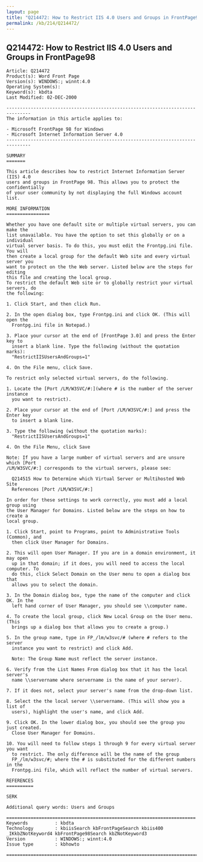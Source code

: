 ```yaml
---
layout: page
title: "Q214472: How to Restrict IIS 4.0 Users and Groups in FrontPage98"
permalink: /kb/214/Q214472/
---
```


## Q214472: How to Restrict IIS 4.0 Users and Groups in FrontPage98

	Article: Q214472
	Product(s): Word Front Page
	Version(s): WINDOWS:; winnt:4.0
	Operating System(s): 
	Keyword(s): kbdta
	Last Modified: 02-DEC-2000
	
	-------------------------------------------------------------------------------
	The information in this article applies to:
	
	- Microsoft FrontPage 98 for Windows 
	- Microsoft Internet Information Server 4.0 
	-------------------------------------------------------------------------------
	
	SUMMARY
	=======
	
	This article describes how to restrict Internet Information Server (IIS) 4.0
	users and groups in FrontPage 98. This allows you to protect the confidentially
	of your user community by not displaying the full Windows account list.
	
	MORE INFORMATION
	================
	
	Whether you have one default site or multiple virtual servers, you can make the
	list unavailable. You have the option to set this globally or on a individual
	virtual server basis. To do this, you must edit the Frontpg.ini file. You will
	then create a local group for the default Web site and every virtual server you
	want to protect on the the Web server. Listed below are the steps for editing
	this file and creating the local group.
	To restrict the default Web site or to globally restrict your virtual servers, do
	the following:
	
	1. Click Start, and then click Run.
	
	2. In the open dialog box, type Frontpg.ini and click OK. (This will open the
	  Frontpg.ini file in Notepad.)
	
	3. Place your cursor at the end of [FrontPage 3.0] and press the Enter key to
	  insert a blank line. Type the following (without the quotation marks):
	  "RestrictIISUsersAndGroups=1"
	
	4. On the File menu, click Save.
	
	To restrict only selected virtual servers, do the following.
	
	1. Locate the [Port /LM/W3SVC/#:](where # is the number of the server instance
	  you want to restrict).
	
	2. Place your cursor at the end of [Port /LM/W3SVC/#:] and press the Enter key
	  to insert a blank line.
	
	3. Type the following (without the quotation marks):
	  "RestrictIISUsersAndGroups=1"
	
	4. On the File Menu, click Save
	
	Note: If you have a large number of virtual servers and are unsure which [Port
	/LM/W3SVC/#:] corresponds to the virtual servers, please see:
	
	  Q214515 How to Determine which Virtual Server or Multihosted Web Site
	  References [Port /LM/W3SVC/#:]
	
	In order for these settings to work correctly, you must add a local group using
	the User Manager for Domains. Listed below are the steps on how to create a
	local group.
	
	1. Click Start, point to Programs, point to Administrative Tools (Common), and
	  then click User Manager for Domains.
	
	2. This will open User Manager. If you are in a domain environment, it may open
	  up in that domain; if it does, you will need to access the local computer. To
	  do this, click Select Domain on the User menu to open a dialog box that
	  allows you to select the domain.
	
	3. In the Domain dialog box, type the name of the computer and click OK. In the
	  left hand corner of User Manager, you should see \\computer name.
	
	4. To create the local group, click New Local Group on the User menu. (This
	  brings up a dialog box that allows you to create a group.)
	
	5. In the group name, type in FP_/lm/w3svc/# (where # refers to the server
	  instance you want to restrict) and click Add.
	
	  Note: The Group Name must reflect the server instance.
	
	6. Verify from the List Names From dialog box that it has the local server's
	  name \\servername where servername is the name of your server).
	
	7. If it does not, select your server's name from the drop-down list.
	
	8. Select the the local server \\servername. (This will show you a list of
	  users), highlight the user's name, and click Add.
	
	9. Click OK. In the lower dialog box, you should see the group you just created.
	  Close User Manager for Domains.
	
	10. You will need to follow steps 1 through 9 for every virtual server you want
	  to restrict. The only difference will be the name of the group
	  FP_/lm/w3svc/#; where the # is substituted for the different numbers in the
	  Frontpg.ini file, which will reflect the number of virtual servers.
	
	REFERENCES
	==========
	
	SERK
	
	Additional query words: Users and Groups
	
	======================================================================
	Keywords          : kbdta 
	Technology        : kbiisSearch kbFrontPageSearch kbiis400 _IKkbZNotKeyword4 kbFrontPage98Search kbZNotKeyword3
	Version           : WINDOWS:; winnt:4.0
	Issue type        : kbhowto
	
	=============================================================================
	
